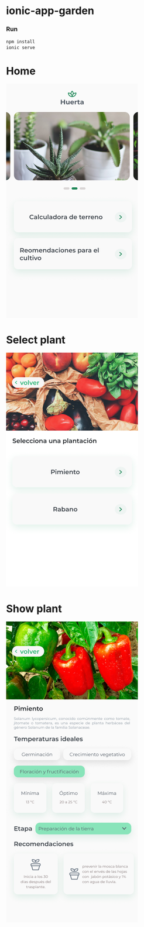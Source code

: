 # ionic-app-garden
### Run
```
npm install
ionic serve
```

# Home
![alt text](https://github.com/vfred0/ionic-app-garden/blob/main/docs/home.png?raw=true)

# Select plant
![alt text](https://github.com/vfred0/ionic-app-garden/blob/main/docs/select-plant.png?raw=true)

# Show plant
![alt text](https://github.com/vfred0/ionic-app-garden/blob/main/docs/show-recomendations.png?raw=true)
